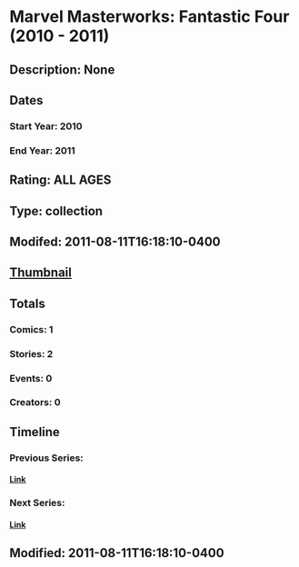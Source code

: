 # Marvel Masterworks: Fantastic Four (2010 - 2011)
## Description: None
## Dates
### Start Year: 2010
### End Year: 2011
## Rating: ALL AGES
## Type: collection
## Modifed: 2011-08-11T16:18:10-0400
## [Thumbnail](http://i.annihil.us/u/prod/marvel/i/mg/9/d0/4cbcd0957758c.jpg)
## Totals
### Comics: 1
### Stories: 2
### Events: 0
### Creators: 0
## Timeline
### Previous Series: 
#### [Link]()
### Next Series: 
#### [Link]()
## Modified: 2011-08-11T16:18:10-0400